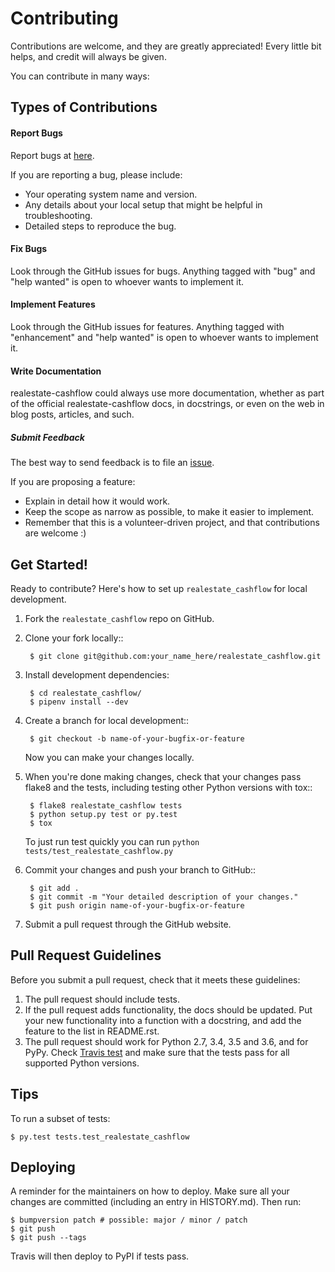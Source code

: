 # Contributing

Contributions are welcome, and they are greatly appreciated! Every little bit
helps, and credit will always be given.

You can contribute in many ways:

## Types of Contributions

#### Report Bugs

Report bugs at [here](https://github.com/greghor/realestate_cashflow/issues).

If you are reporting a bug, please include:

* Your operating system name and version.
* Any details about your local setup that might be helpful in troubleshooting.
* Detailed steps to reproduce the bug.

#### Fix Bugs

Look through the GitHub issues for bugs. Anything tagged with "bug" and "help
wanted" is open to whoever wants to implement it.

#### Implement Features

Look through the GitHub issues for features. Anything tagged with "enhancement"
and "help wanted" is open to whoever wants to implement it.

#### Write Documentation

realestate-cashflow could always use more documentation, whether as part of the
official realestate-cashflow docs, in docstrings, or even on the web in blog posts,
articles, and such.

##### Submit Feedback

The best way to send feedback is to file an [issue](https://github.com/greghor/realestate_cashflow/issues).

If you are proposing a feature:

* Explain in detail how it would work.
* Keep the scope as narrow as possible, to make it easier to implement.
* Remember that this is a volunteer-driven project, and that contributions
  are welcome :)

## Get Started!

Ready to contribute? Here's how to set up `realestate_cashflow` for local development.

1. Fork the `realestate_cashflow` repo on GitHub.
2. Clone your fork locally::

        $ git clone git@github.com:your_name_here/realestate_cashflow.git

3. Install development dependencies:

        $ cd realestate_cashflow/
        $ pipenv install --dev

4. Create a branch for local development::

        $ git checkout -b name-of-your-bugfix-or-feature

    Now you can make your changes locally.

5. When you're done making changes, check that your changes pass flake8 and the
   tests, including testing other Python versions with tox::

        $ flake8 realestate_cashflow tests
        $ python setup.py test or py.test
        $ tox

    To just run test quickly you can run `python tests/test_realestate_cashflow.py`

6. Commit your changes and push your branch to GitHub::

        $ git add .
        $ git commit -m "Your detailed description of your changes."
        $ git push origin name-of-your-bugfix-or-feature

7. Submit a pull request through the GitHub website.

## Pull Request Guidelines

Before you submit a pull request, check that it meets these guidelines:

1. The pull request should include tests.
2. If the pull request adds functionality, the docs should be updated. Put
   your new functionality into a function with a docstring, and add the
   feature to the list in README.rst.
3. The pull request should work for Python 2.7, 3.4, 3.5 and 3.6, and for PyPy. Check
   [Travis test](https://travis-ci.org/greghor/realestate_cashflow/pull_requests)
   and make sure that the tests pass for all supported Python versions.


## Tips

To run a subset of tests:

```batch
$ py.test tests.test_realestate_cashflow

```

## Deploying


A reminder for the maintainers on how to deploy.
Make sure all your changes are committed (including an entry in HISTORY.md).
Then run:

```batch
$ bumpversion patch # possible: major / minor / patch
$ git push
$ git push --tags
```

Travis will then deploy to PyPI if tests pass.
